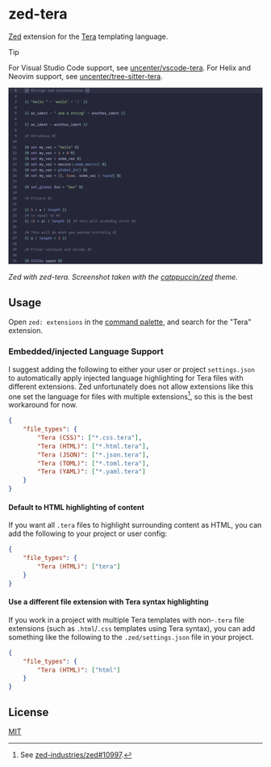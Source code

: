 # zed-tera

[Zed](https://github.com/zed-industries/zed) extension for the [Tera](https://keats.github.io/tera/) templating language.

> [!TIP]
> For Visual Studio Code support, see [uncenter/vscode-tera](https://github.com/uncenter/vscode-tera). For Helix and Neovim support, see [uncenter/tree-sitter-tera](https://github.com/uncenter/tree-sitter-tera).

![Screenshot of highlighted sample Tera code in Zed with the zed-tera extension installed](./assets/preview.png)

_Zed with zed-tera. Screenshot taken with the [catppuccin/zed](https://github.com/catppuccin/zed) theme._

## Usage

Open `zed: extensions` in the [command palette](https://zed.dev/docs/getting-started#command-palette), and search for the "Tera" extension.

### Embedded/injected Language Support

I suggest adding the following to either your user or project `settings.json` to automatically apply injected language highlighting for Tera files with different extensions. Zed unfortunately does not allow extensions like this one set the language for files with multiple extensions[^1], so this is the best workaround for now.

```json
{
	"file_types": {
		"Tera (CSS)": ["*.css.tera"],
		"Tera (HTML)": ["*.html.tera"],
		"Tera (JSON)": ["*.json.tera"],
		"Tera (TOML)": ["*.toml.tera"],
		"Tera (YAML)": ["*.yaml.tera"]
	}
}
```

#### Default to HTML highlighting of content

If you want all `.tera` files to highlight surrounding content as HTML, you can add the following to your project or user config:

```json
{
	"file_types": {
		"Tera (HTML)": ["tera"]
	}
}
```

#### Use a different file extension with Tera syntax highlighting

If you work in a project with multiple Tera templates with non-`.tera` file extensions (such as `.html`/`.css` templates using Tera syntax), you can add something like the following to the `.zed/settings.json` file in your project.

```json
{
	"file_types": {
		"Tera (HTML)": ["html"]
	}
}
```

## License

[MIT](LICENSE)

[^1]: See [zed-industries/zed#10997](https://github.com/zed-industries/zed/issues/10997).
